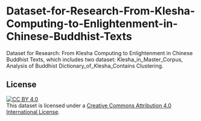 # Dataset-for-Research-From-Klesha-Computing-to-Enlightenment-in-Chinese-Buddhist-Texts
Dataset for Research: From Klesha Computing to Enlightenment in Chinese Buddhist Texts, which includes two dataset: Klesha_in_Master_Corpus, Analysis of Buddhist Dictionary_of_Klesha_Contains Clustering.

## License
[![CC BY 4.0](https://licensebuttons.net/l/by/4.0/88x31.png)](https://creativecommons.org/licenses/by/4.0/)  
This dataset is licensed under a [Creative Commons Attribution 4.0 International License](https://creativecommons.org/licenses/by/4.0/).
